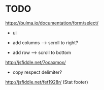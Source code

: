 # TODO


https://bulma.io/documentation/form/select/
- ui

- add columns --> scroll to right?
- add row --> scroll to bottom

http://jsfiddle.net/7ocaxmox/


- copy respect delimiter?

http://jsfiddle.net/fet1928r/ (Stat footer)